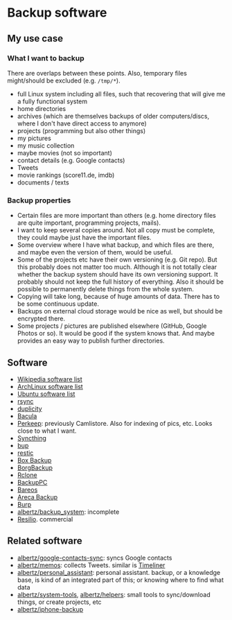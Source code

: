 # Backup software

## My use case

### What I want to backup

There are overlaps between these points.
Also, temporary files might/should be excluded (e.g. `/tmp/*`).

* full Linux system including all files, such that recovering that will give me a fully functional system
* home directories
* archives (which are themselves backups of older computers/discs, where I don't have direct access to anymore)
* projects (programming but also other things)
* my pictures
* my music collection
* maybe movies (not so important)
* contact details (e.g. Google contacts)
* Tweets
* movie rankings (score11.de, imdb)
* documents / texts


### Backup properties

* Certain files are more important than others (e.g. home directory files are quite important, programming projects, mails).
* I want to keep several copies around. Not all copy must be complete, they could maybe just have the important files.
* Some overview where I have what backup, and which files are there, and maybe even the version of them, would be useful.
* Some of the projects etc have their own versioning (e.g. Git repo). But this probably does not matter too much. Although it is not totally clear whether the backup system should have its own versioning support. It probably should not keep the full history of everything. Also it should be possible to permanently delete things from the whole system.
* Copying will take long, because of huge amounts of data. There has to be some continuous update.
* Backups on external cloud storage would be nice as well, but should be encrypted there.
* Some projects / pictures are published elsewhere (GitHub, Google Photos or so). It would be good if the system knows that. And maybe provides an easy way to publish further directories.


## Software

* [Wikipedia software list](https://en.wikipedia.org/wiki/List_of_backup_software)
* [ArchLinux software list](https://wiki.archlinux.org/index.php/Synchronization_and_backup_programs)
* [Ubuntu software list](https://help.ubuntu.com/community/BackupYourSystem)
* [rsync](https://rsync.samba.org/)
* [duplicity](https://nongnu.org/duplicity/)
* [Bacula](https://bacula.org/)
* [Perkeep](https://perkeep.org/): previously Camlistore.
    Also for indexing of pics, etc.
    Looks close to what I want.
* [Syncthing](https://syncthing.net/)
* [bup](https://bup.github.io/)
* [restic](https://restic.net/)
* [Box Backup](https://www.boxbackup.org/)
* [BorgBackup](https://www.borgbackup.org/)
* [Rclone](https://rclone.org/)
* [BackupPC](https://backuppc.github.io/backuppc/)
* [Bareos](https://www.bareos.org/)
* [Areca Backup](http://www.areca-backup.org/)
* [Burp](https://burp.grke.org/)
* [albertz/backup_system](https://github.com/albertz/backup_system): incomplete
* [Resilio](https://www.resilio.com/individuals-sync/). commercial


## Related software

* [albertz/google-contacts-sync](https://github.com/albertz/google-contacts-sync): syncs Google contacts
* [albertz/memos](https://github.com/albertz/memos): collects Tweets. similar is [Timeliner](https://github.com/mholt/timeliner)
* [albertz/personal_assistant](https://github.com/albertz/personal_assistant): personal assistant. backup, or a knowledge base, is kind of an integrated part of this; or knowing where to find what data
* [albertz/system-tools](https://github.com/albertz/system-tools), [albertz/helpers](https://github.com/albertz/helpers): small tools to sync/download things, or create projects, etc
* [albertz/iphone-backup](https://github.com/albertz/iphone-backup)
